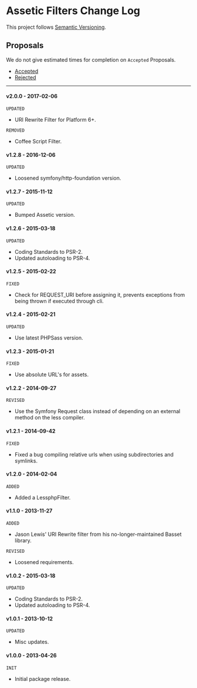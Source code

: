 # Assetic Filters Change Log

This project follows [Semantic Versioning](CONTRIBUTING.md).

## Proposals

We do not give estimated times for completion on `Accepted` Proposals.

- [Accepted](https://github.com/cartalyst/assetic-filters/labels/Accepted)
- [Rejected](https://github.com/cartalyst/assetic-filters/labels/Rejected)

---

#### v2.0.0 - 2017-02-06

`UPDATED`

- URI Rewrite Filter for Platform 6+.

`REMOVED`

- Coffee Script Filter.

#### v1.2.8 - 2016-12-06

`UPDATED`

- Loosened symfony/http-foundation version.

#### v1.2.7 - 2015-11-12

`UPDATED`

- Bumped Assetic version.

#### v1.2.6 - 2015-03-18

`UPDATED`

- Coding Standards to PSR-2.
- Updated autoloading to PSR-4.

#### v1.2.5 - 2015-02-22

`FIXED`

- Check for REQUEST_URI before assigning it, prevents exceptions from being thrown if executed through cli.

#### v1.2.4 - 2015-02-21

`UPDATED`

- Use latest PHPSass version.

#### v1.2.3 - 2015-01-21

`FIXED`

- Use absolute URL's for assets.

#### v1.2.2 - 2014-09-27

`REVISED`

- Use the Symfony Request class instead of depending on an external method on the less compiler.

#### v1.2.1 - 2014-09-42

`FIXED`

- Fixed a bug compiling relative urls when using subdirectories and symlinks.

#### v1.2.0 - 2014-02-04

`ADDED`

- Added a LessphpFilter.

#### v1.1.0 - 2013-11-27

`ADDED`

- Jason Lewis' URI Rewrite filter from his no-longer-maintained Basset library.

`REVISED`

- Loosened requirements.

#### v1.0.2 - 2015-03-18

`UPDATED`

- Coding Standards to PSR-2.
- Updated autoloading to PSR-4.

#### v1.0.1 - 2013-10-12

`UPDATED`

- Misc updates.

#### v1.0.0 - 2013-04-26

`INIT`

- Initial package release.
